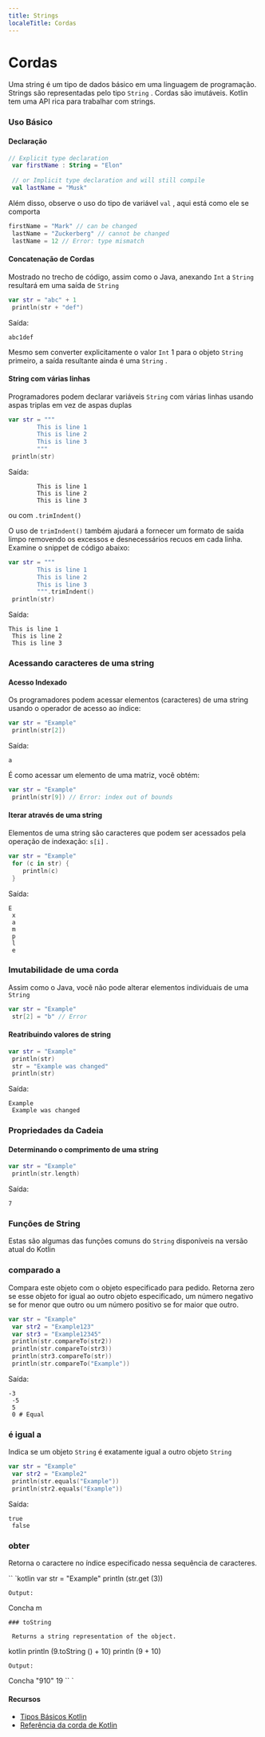 ```yaml
---
title: Strings
localeTitle: Cordas
---
```

# Cordas

Uma string é um tipo de dados básico em uma linguagem de programação. Strings são representadas pelo tipo `String` . Cordas são imutáveis. Kotlin tem uma API rica para trabalhar com strings.

### Uso Básico

#### Declaração

```kotlin
// Explicit type declaration 
 var firstName : String = "Elon" 
 
 // or Implicit type declaration and will still compile 
 val lastName = "Musk" 
```

Além disso, observe o uso do tipo de variável `val` , aqui está como ele se comporta

```kotlin
firstName = "Mark" // can be changed 
 lastName = "Zuckerberg" // cannot be changed 
 lastName = 12 // Error: type mismatch 
```

#### Concatenação de Cordas

Mostrado no trecho de código, assim como o Java, anexando `Int` a `String` resultará em uma saída de `String`

```kotlin
var str = "abc" + 1 
 println(str + "def") 
```

Saída:

```shell
abc1def 
```

Mesmo sem converter explicitamente o valor `Int` 1 para o objeto `String` primeiro, a saída resultante ainda é uma `String` .

#### String com várias linhas

Programadores podem declarar variáveis `String` com várias linhas usando aspas triplas em vez de aspas duplas

```kotlin
var str = """ 
        This is line 1 
        This is line 2 
        This is line 3 
        """ 
 println(str) 
```

Saída:

```shell
        This is line 1 
        This is line 2 
        This is line 3 
```

ou com `.trimIndent()`

O uso de `trimIndent()` também ajudará a fornecer um formato de saída limpo removendo os excessos e desnecessários recuos em cada linha. Examine o snippet de código abaixo:

```kotlin
var str = """ 
        This is line 1 
        This is line 2 
        This is line 3 
        """.trimIndent() 
 println(str) 
```

Saída:

```shell
This is line 1 
 This is line 2 
 This is line 3 
```

### Acessando caracteres de uma string

#### Acesso Indexado

Os programadores podem acessar elementos (caracteres) de uma string usando o operador de acesso ao índice:

```kotlin
var str = "Example" 
 println(str[2]) 
```

Saída:

```shell
a 
```

É como acessar um elemento de uma matriz, você obtém:

```kotlin
var str = "Example" 
 println(str[9]) // Error: index out of bounds 
```

#### Iterar através de uma string

Elementos de uma string são caracteres que podem ser acessados ​​pela operação de indexação: `s[i]` .

```kotlin
var str = "Example" 
 for (c in str) { 
    println(c) 
 } 
```

Saída:

```shell
E 
 x 
 a 
 m 
 p 
 l 
 e 
```

### Imutabilidade de uma corda

Assim como o Java, você não pode alterar elementos individuais de uma `String`

```kotlin
var str = "Example" 
 str[2] = "b" // Error 
```

#### Reatribuindo valores de string

```kotlin
var str = "Example" 
 println(str) 
 str = "Example was changed" 
 println(str) 
```

Saída:

```shell
Example 
 Example was changed 
```

### Propriedades da Cadeia

#### Determinando o comprimento de uma string

```kotlin
var str = "Example" 
 println(str.length) 
```

Saída:

```shell
7 
```

### Funções de String

Estas são algumas das funções comuns do `String` disponíveis na versão atual do Kotlin

### comparado a

Compara este objeto com o objeto especificado para pedido. Retorna zero se esse objeto for igual ao outro objeto especificado, um número negativo se for menor que outro ou um número positivo se for maior que outro.

```kotlin
var str = "Example" 
 var str2 = "Example123" 
 var str3 = "Example12345" 
 println(str.compareTo(str2)) 
 println(str.compareTo(str3)) 
 println(str3.compareTo(str)) 
 println(str.compareTo("Example")) 
```

Saída:

```shell
-3 
 -5 
 5 
 0 # Equal 
```

### é igual a

Indica se um objeto `String` é exatamente igual a outro objeto `String`

```kotlin
var str = "Example" 
 var str2 = "Example2" 
 println(str.equals("Example")) 
 println(str2.equals("Example")) 
```

Saída:

```shell
true 
 false 
```

### obter

Retorna o caractere no índice especificado nessa sequência de caracteres.

\`\` \`kotlin var str = "Example" println (str.get (3))
```
Output: 
```

Concha m
```
### toString 
 
 Returns a string representation of the object. 
```

kotlin println (9.toString () + 10) println (9 + 10)
```
Output: 
```

Concha "910" 19 \`\` \`

#### Recursos

*   [Tipos Básicos Kotlin](https://kotlinlang.org/docs/reference/basic-types.html)
*   [Referência da corda de Kotlin](https://kotlinlang.org/api/latest/jvm/stdlib/kotlin/-string/index.html)